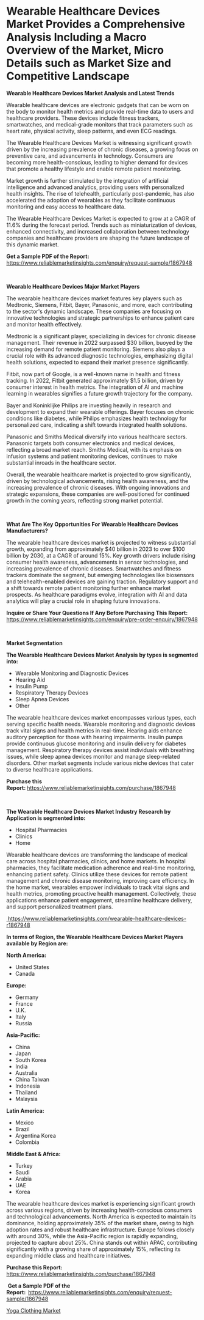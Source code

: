 <p><h1>Wearable Healthcare Devices Market Provides a Comprehensive Analysis Including a Macro Overview of the Market, Micro Details such as Market Size and Competitive Landscape</h1></p><p><strong>Wearable Healthcare Devices Market Analysis and Latest Trends</strong></p>
<p><p>Wearable healthcare devices are electronic gadgets that can be worn on the body to monitor health metrics and provide real-time data to users and healthcare providers. These devices include fitness trackers, smartwatches, and medical-grade monitors that track parameters such as heart rate, physical activity, sleep patterns, and even ECG readings. </p><p>The Wearable Healthcare Devices Market is witnessing significant growth driven by the increasing prevalence of chronic diseases, a growing focus on preventive care, and advancements in technology. Consumers are becoming more health-conscious, leading to higher demand for devices that promote a healthy lifestyle and enable remote patient monitoring.</p><p>Market growth is further stimulated by the integration of artificial intelligence and advanced analytics, providing users with personalized health insights. The rise of telehealth, particularly post-pandemic, has also accelerated the adoption of wearables as they facilitate continuous monitoring and easy access to healthcare data. </p><p>The Wearable Healthcare Devices Market is expected to grow at a CAGR of 11.6% during the forecast period. Trends such as miniaturization of devices, enhanced connectivity, and increased collaboration between technology companies and healthcare providers are shaping the future landscape of this dynamic market.</p></p>
<p><strong>Get a Sample PDF of the Report:&nbsp;</strong> <a href="https://www.reliablemarketinsights.com/enquiry/request-sample/1867948?utm_campaign=2183&utm_medium=2&utm_source=Github&utm_content=ia&utm_term=04042025&utm_id=wearable-healthcare-devices">https://www.reliablemarketinsights.com/enquiry/request-sample/1867948</a></p>
<p>&nbsp;</p>
<p><strong>Wearable Healthcare Devices Major Market Players</strong></p>
<p><p>The wearable healthcare devices market features key players such as Medtronic, Siemens, Fitbit, Bayer, Panasonic, and more, each contributing to the sector's dynamic landscape. These companies are focusing on innovative technologies and strategic partnerships to enhance patient care and monitor health effectively.</p><p>Medtronic is a significant player, specializing in devices for chronic disease management. Their revenue in 2022 surpassed $30 billion, buoyed by the increasing demand for remote patient monitoring. Siemens also plays a crucial role with its advanced diagnostic technologies, emphasizing digital health solutions, expected to expand their market presence significantly.</p><p>Fitbit, now part of Google, is a well-known name in health and fitness tracking. In 2022, Fitbit generated approximately $1.5 billion, driven by consumer interest in health metrics. The integration of AI and machine learning in wearables signifies a future growth trajectory for the company.</p><p>Bayer and Koninklijke Philips are investing heavily in research and development to expand their wearable offerings. Bayer focuses on chronic conditions like diabetes, while Philips emphasizes health technology for personalized care, indicating a shift towards integrated health solutions.</p><p>Panasonic and Smiths Medical diversify into various healthcare sectors. Panasonic targets both consumer electronics and medical devices, reflecting a broad market reach. Smiths Medical, with its emphasis on infusion systems and patient monitoring devices, continues to make substantial inroads in the healthcare sector.</p><p>Overall, the wearable healthcare market is projected to grow significantly, driven by technological advancements, rising health awareness, and the increasing prevalence of chronic diseases. With ongoing innovations and strategic expansions, these companies are well-positioned for continued growth in the coming years, reflecting strong market potential.</p></p>
<p>&nbsp;</p>
<p><strong>What Are The Key Opportunities For Wearable Healthcare Devices Manufacturers?</strong></p>
<p><p>The wearable healthcare devices market is projected to witness substantial growth, expanding from approximately $40 billion in 2023 to over $100 billion by 2030, at a CAGR of around 15%. Key growth drivers include rising consumer health awareness, advancements in sensor technologies, and increasing prevalence of chronic diseases. Smartwatches and fitness trackers dominate the segment, but emerging technologies like biosensors and telehealth-enabled devices are gaining traction. Regulatory support and a shift towards remote patient monitoring further enhance market prospects. As healthcare paradigms evolve, integration with AI and data analytics will play a crucial role in shaping future innovations.</p></p>
<p><strong>Inquire or Share Your Questions If Any Before Purchasing This Report:</strong> <a href="https://www.reliablemarketinsights.com/enquiry/pre-order-enquiry/1867948?utm_campaign=2183&utm_medium=2&utm_source=Github&utm_content=ia&utm_term=04042025&utm_id=wearable-healthcare-devices">https://www.reliablemarketinsights.com/enquiry/pre-order-enquiry/1867948</a></p>
<p>&nbsp;</p>
<p><strong>Market Segmentation</strong></p>
<p><strong>The Wearable Healthcare Devices Market Analysis by types is segmented into:</strong></p>
<p><ul><li>Wearable Monitoring and Diagnostic Devices</li><li>Hearing Aid</li><li>Insulin Pump</li><li>Respiratory Therapy Devices</li><li>Sleep Apnea Devices</li><li>Other</li></ul></p>
<p><p>The wearable healthcare devices market encompasses various types, each serving specific health needs. Wearable monitoring and diagnostic devices track vital signs and health metrics in real-time. Hearing aids enhance auditory perception for those with hearing impairments. Insulin pumps provide continuous glucose monitoring and insulin delivery for diabetes management. Respiratory therapy devices assist individuals with breathing issues, while sleep apnea devices monitor and manage sleep-related disorders. Other market segments include various niche devices that cater to diverse healthcare applications.</p></p>
<p><strong>Purchase this Report:&nbsp;</strong><a href="https://www.reliablemarketinsights.com/purchase/1867948?utm_campaign=2183&utm_medium=2&utm_source=Github&utm_content=ia&utm_term=04042025&utm_id=wearable-healthcare-devices">https://www.reliablemarketinsights.com/purchase/1867948</a></p>
<p>&nbsp;</p>
<p><strong>The Wearable Healthcare Devices Market Industry Research by Application is segmented into:</strong></p>
<p><ul><li>Hospital Pharmacies</li><li>Clinics</li><li>Home</li></ul></p>
<p><p>Wearable healthcare devices are transforming the landscape of medical care across hospital pharmacies, clinics, and home markets. In hospital pharmacies, they facilitate medication adherence and real-time monitoring, enhancing patient safety. Clinics utilize these devices for remote patient management and chronic disease monitoring, improving care efficiency. In the home market, wearables empower individuals to track vital signs and health metrics, promoting proactive health management. Collectively, these applications enhance patient engagement, streamline healthcare delivery, and support personalized treatment plans.</p></p>
<p><a href="https://www.reliablemarketinsights.com/wearable-healthcare-devices-r1867948?utm_campaign=2183&utm_medium=2&utm_source=Github&utm_content=ia&utm_term=04042025&utm_id=wearable-healthcare-devices">&nbsp;https://www.reliablemarketinsights.com/wearable-healthcare-devices-r1867948</a></p>
<p><strong>In terms of Region, the Wearable Healthcare Devices Market Players available by Region are:</strong></p>
<p>
    <p> <strong> North America: </strong>
        <ul>
            <li>United States</li>
            <li>Canada</li>
        </ul>
        </p> 
    <p> <strong> Europe: </strong>
        <ul>
            <li>Germany</li>
            <li>France</li>
            <li>U.K.</li>
            <li>Italy</li>
            <li>Russia</li>
        </ul>
        </p> 
    <p> <strong> Asia-Pacific: </strong>
        <ul>
            <li>China</li>
            <li>Japan</li>
            <li>South Korea</li>
            <li>India</li>
            <li>Australia</li>
            <li>China Taiwan</li>
            <li>Indonesia</li>
            <li>Thailand</li>
            <li>Malaysia</li>
        </ul>
        </p> 
    <p> <strong> Latin America: </strong>
        <ul>
            <li>Mexico</li>
            <li>Brazil</li>
            <li>Argentina Korea</li>
            <li>Colombia</li>
        </ul>
        </p> 
    <p> <strong> Middle East & Africa: </strong>
        <ul>
            <li>Turkey</li>
            <li>Saudi</li>
            <li>Arabia</li>
            <li>UAE</li>
            <li>Korea</li>
        </ul>
    </p>
    </p>
<p><p>The wearable healthcare devices market is experiencing significant growth across various regions, driven by increasing health-conscious consumers and technological advancements. North America is expected to maintain its dominance, holding approximately 35% of the market share, owing to high adoption rates and robust healthcare infrastructure. Europe follows closely with around 30%, while the Asia-Pacific region is rapidly expanding, projected to capture about 25%. China stands out within APAC, contributing significantly with a growing share of approximately 15%, reflecting its expanding middle class and healthcare initiatives.</p></p>
<p><strong>Purchase this Report: </strong><a href="https://www.reliablemarketinsights.com/purchase/1867948?utm_campaign=2183&utm_medium=2&utm_source=Github&utm_content=ia&utm_term=04042025&utm_id=wearable-healthcare-devices">https://www.reliablemarketinsights.com/purchase/1867948</a></p>
<p>&nbsp;<strong>Get a Sample PDF of the Report:&nbsp;&nbsp;</strong><a href="https://www.reliablemarketinsights.com/enquiry/request-sample/1867948?utm_campaign=2183&utm_medium=2&utm_source=Github&utm_content=ia&utm_term=04042025&utm_id=wearable-healthcare-devices">https://www.reliablemarketinsights.com/enquiry/request-sample/1867948</a></p>
<p><strong></strong></p>
<p><p><a href="https://github.com/SanjidaKhan901/Market-Research-Report-List-2/blob/main/yoga-clothing-market.md?utm_campaign=2183&utm_medium=2&utm_source=Github&utm_content=ia&utm_term=04042025&utm_id=wearable-healthcare-devices">Yoga Clothing Market</a></p></p>